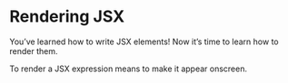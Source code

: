 # Rendering JSX
You’ve learned how to write JSX elements! Now it’s time to learn how to render them.

To render a JSX expression means to make it appear onscreen.
